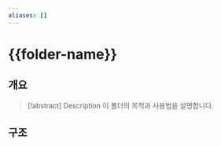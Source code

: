 ```yaml
---
aliases: []
---
```

# {{folder-name}}

## 개요
> [!abstract] Description
> 이 폴더의 목적과 사용법을 설명합니다.

## 구조
